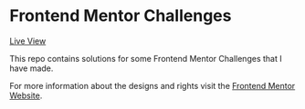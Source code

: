 # Frontend Mentor Challenges

[Live View](https://therifian.github.io/frontendmentor)

This repo contains solutions for some Frontend Mentor Challenges that I have made. 

For more information about the designs and rights visit the [Frontend Mentor Website](https://www.frontendmentor.io/).
